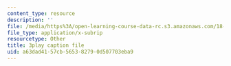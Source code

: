 ```yaml
---
content_type: resource
description: ''
file: /media/https%3A/open-learning-course-data-rc.s3.amazonaws.com/18-01-single-variable-calculus-fall-2006/a63dad4157cb565382790d507703eba9_eRCN3daFCmU.vtt
file_type: application/x-subrip
resourcetype: Other
title: 3play caption file
uid: a63dad41-57cb-5653-8279-0d507703eba9
---
```


